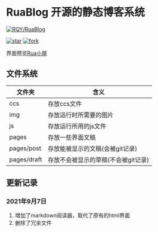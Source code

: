 # RuaBlog 开源的静态博客系统


[![RQY/RuaBlog](https://gitee.com/muronglengjing/rua-blog/widgets/widget_card.svg?colors=4183c4,ffffff,ffffff,e3e9ed,666666,9b9b9b)](https://gitee.com/muronglengjing/rua-blog)

<a href='https://gitee.com/muronglengjing/rua-blog/stargazers'><img src='https://gitee.com/muronglengjing/rua-blog/badge/star.svg?theme=dark' alt='star'></img></a>  [![fork](https://gitee.com/muronglengjing/rua-blog/badge/fork.svg?theme=dark)](https://gitee.com/muronglengjing/rua-blog/members)



界面预览[Rua小屋](ruaqy.github.io)

## 文件系统

 |文件夹			|含义								|
 |--------------|-----------------------------------|
 |ccs			|存放ccs文件							|
 |img			|存放运行时所需要的图片				|
 |js			|存放运行所用的js文件					|
 |pages			|存放一些界面文稿						|
 |pages/post	|存放能被显示的文稿(会被git记录)		|
 |pages/draft	|存放不会被显示的草稿(不会被git记录)	|



## 更新记录

### 2021年9月7日

 1. 增加了markdown阅读器，取代了原有的html界面
 2. 删除了冗余文件